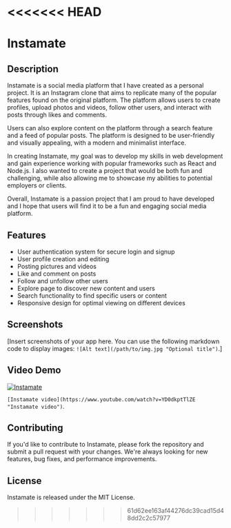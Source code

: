 <<<<<<< HEAD
=======
# Instamate

## Description

Instamate is a social media platform that I have created as a personal project. It is an Instagram clone that aims to replicate many of the popular features found on the original platform. The platform allows users to create profiles, upload photos and videos, follow other users, and interact with posts through likes and comments.

Users can also explore content on the platform through a search feature and a feed of popular posts. The platform is designed to be user-friendly and visually appealing, with a modern and minimalist interface.

In creating Instamate, my goal was to develop my skills in web development and gain experience working with popular frameworks such as React and Node.js. I also wanted to create a project that would be both fun and challenging, while also allowing me to showcase my abilities to potential employers or clients.

Overall, Instamate is a passion project that I am proud to have developed and I hope that users will find it to be a fun and engaging social media platform.
## Features

- User authentication system for secure login and signup
- User profile creation and editing
- Posting pictures and videos
- Like and comment on posts
- Follow and unfollow other users
- Explore page to discover new content and users
- Search functionality to find specific users or content
- Responsive design for optimal viewing on different devices
## Screenshots

[Insert screenshots of your app here. You can use the following markdown code to display images: `![Alt text](/path/to/img.jpg "Optional title")`.]

## Video Demo

[![Instamate](https://img.youtube.com/vi/YD0dkptTlZE)](https://www.youtube.com/watch?v=YD0dkptTlZE)

 `[Instamate video](https://www.youtube.com/watch?v=YD0dkptTlZE "Instamate video")`.

## Contributing

If you'd like to contribute to Instamate, please fork the repository and submit a pull request with your changes. We're always looking for new features, bug fixes, and performance improvements.

## License

Instamate is released under the MIT License.
>>>>>>> 61d62ee163af44276dc39cad15d48dd2c2c57977
